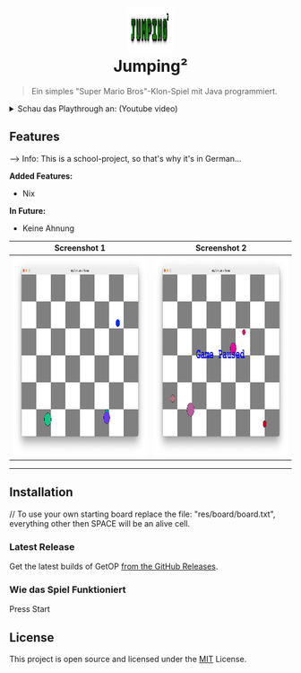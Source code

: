 <h1 align="center">
  <img src="res/images/logo.png" width="80" height="80" style="image-rendering: pixelated"><br/>
  Jumping²
</h1>

> Ein simples "Super Mario Bros"-Klon-Spiel mit Java programmiert.

<details>
<summary>Schau das Playthrough an: (Youtube video)</summary>
<a href="https://youtu.be/C2vgICfQawE">
<img alt="Playthrough showcase thumbnail" width=50% src="https://img.youtube.com/vi/C2vgICfQawE/maxresdefault.jpg" title="Watch on YouTube">
</a>
</details>

## Features

--> Info: This is a school-project, so that's why it's in German...

**Added Features:**
- Nix

**In Future:**
- Keine Ahnung

Screenshot 1                                                                                              |  Screenshot 2
:--------------------------------------------------------------------------------------------------------:|:-------------------------:
<img src="res/images/Screenshot_0.png" width="370" height="356" style="image-rendering: pixelated"><br/>  |  <img src="res/images/Screenshot_1.png" width="370" height="356" style="image-rendering: pixelated"><br/>

---

## Installation

// To use your own starting board replace the file: "res/board/board.txt", everything other then SPACE will be an alive cell.

### Latest Release

Get the latest builds of GetOP [from the GitHub Releases](https://github.com/mp3skater/GetOP-mod-data/releases).

### Wie das Spiel Funktioniert

Press Start

## License

This project is open source and licensed under the [MIT](/LICENSE) License.
